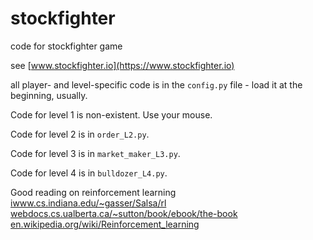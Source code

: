 # stockfighter

code for stockfighter game

see [www.stockfighter.io](https://www.stockfighter.io)

all player- and level-specific code is in the `config.py` file - load it at the beginning, usually.

Code for level 1 is non-existent. Use your mouse. 

Code for level 2 is in `order_L2.py`.

Code for level 3 is in `market_maker_L3.py`. 

Code for level 4 is in `bulldozer_L4.py`. 

Good reading on reinforcement learning
[iwww.cs.indiana.edu/~gasser/Salsa/rl](http://www.cs.indiana.edu/~gasser/Salsa/rl.html)
[webdocs.cs.ualberta.ca/~sutton/book/ebook/the-book](http://webdocs.cs.ualberta.ca/~sutton/book/ebook/the-book.html)
[en.wikipedia.org/wiki/Reinforcement_learning](https://en.wikipedia.org/wiki/Reinforcement_learning)
